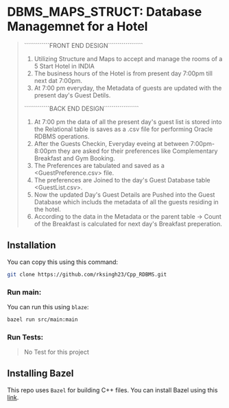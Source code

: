 # DBMS_MAPS_STRUCT: Database Managemnet for a Hotel
>                                                                                                                                                                         
> `````````````FRONT END DESIGN``````````````````                                                                                                                               
>                                                                                                                                                                             
> 1. Utilizing Structure and Maps to accept and manage the rooms of a 5 Start Hotel in INDIA  
> 2. The business hours of the Hotel is from present day 7:00pm till next dat 7:00pm.                                                                                      
> 3. At 7:00 pm everyday, the Metadata of guests are updated with the present day's Guest Detils.                                                                             
>                                                                                                                                                                               
> `````````````BACK END DESIGN``````````````````                                                                                                                         
>                                                                                                                                                                              
> 1. At 7:00 pm the data of all the present day's guest list is stored into the Relational table is saves as a .csv file for performing Oracle RDBMS operations.                 
> 2. After the Guests Checkin, Everyday eveing at between 7:00pm-8:00pm they are asked for their preferences like Complementary Breakfast and Gym Booking.                       
> 3. The Preferences are tabulated and saved as a <GuestPreference.csv> file.                                                                                                     
> 5. The preferences are Joined to the day's Guest Database table <GuestList.csv>.
> 6. Now the updated Day's Guest Details<including the preferneces> are Pushed into the Guest Database which includs the metadata of all the guests residing in the hotel.       
> 7. According to the data in the Metadata or the parent table -> Count of the Breakfast is calculated for next day's Breakfast preperation.                                    

## Installation

You can copy this using this command:

```bash
git clone https://github.com/rksingh23/Cpp_RDBMS.git
```

### Run main:

You can run this using `blaze`:

```bash
bazel run src/main:main
```

### Run Tests:
> No Test for this project

## Installing Bazel
This repo uses `Bazel` for building C++ files.
You can install Bazel using this [link](https://docs.bazel.build/versions/master/install.html).
